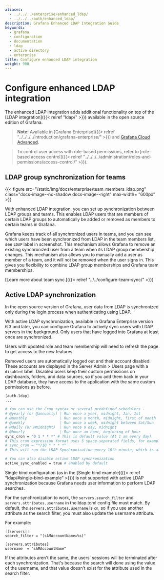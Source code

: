 ```yaml
---
aliases:
  - ../../../enterprise/enhanced_ldap/
  - ../../../auth/enhanced_ldap/
description: Grafana Enhanced LDAP Integration Guide
keywords:
  - grafana
  - configuration
  - documentation
  - ldap
  - active directory
  - enterprise
title: Configure enhanced LDAP integration
weight: 900
---
```


# Configure enhanced LDAP integration

The enhanced LDAP integration adds additional functionality on top of the [LDAP integration]({{< relref "ldap/" >}}) available in the open source edition of Grafana.

> **Note:** Available in [Grafana Enterprise]({{< relref "../../../../introduction/grafana-enterprise/" >}}) and [Grafana Cloud Advanced](/docs/grafana-cloud).

> To control user access with role-based permissions, refer to [role-based access control]({{< relref "../../../../administration/roles-and-permissions/access-control/" >}}).

## LDAP group synchronization for teams

{{< figure src="/static/img/docs/enterprise/team_members_ldap.png" class="docs-image--no-shadow docs-image--right" max-width= "600px" >}}

With enhanced LDAP integration, you can set up synchronization between LDAP groups and teams. This enables LDAP users that are members
of certain LDAP groups to automatically be added or removed as members to certain teams in Grafana.

Grafana keeps track of all synchronized users in teams, and you can see which users have been synchronized from LDAP in the team members list, see `LDAP` label in screenshot.
This mechanism allows Grafana to remove an existing synchronized user from a team when its LDAP group membership changes. This mechanism also allows you to manually add
a user as member of a team, and it will not be removed when the user signs in. This gives you flexibility to combine LDAP group memberships and Grafana team memberships.

[Learn more about team sync.]({{< relref "../../configure-team-sync/" >}})

<div class="clearfix"></div>

## Active LDAP synchronization

In the open source version of Grafana, user data from LDAP is synchronized only during the login process when authenticating using LDAP.

With active LDAP synchronization, available in Grafana Enterprise version 6.3 and later, you can configure Grafana to actively sync users with LDAP servers in the background. Only users that have logged into Grafana at least once are synchronized.

Users with updated role and team membership will need to refresh the page to get access to the new features.

Removed users are automatically logged out and their account disabled. These accounts are displayed in the Server Admin > Users page with a `disabled` label. Disabled users keep their custom permissions on dashboards, folders, and data sources, so if you add them back in your LDAP database, they have access to the application with the same custom permissions as before.

```bash
[auth.ldap]
...

# You can use the Cron syntax or several predefined schedulers -
# @yearly (or @annually) | Run once a year, midnight, Jan. 1st        | 0 0 0 1 1 *
# @monthly               | Run once a month, midnight, first of month | 0 0 0 1 * *
# @weekly                | Run once a week, midnight between Sat/Sun  | 0 0 0 * * 0
# @daily (or @midnight)  | Run once a day, midnight                   | 0 0 0 * * *
# @hourly                | Run once an hour, beginning of hour        | 0 0 * * * *
sync_cron = "0 1 * * *" # This is default value (At 1 am every day)
# This cron expression format uses 5 space-separated fields, for example
# sync_cron = "*/10 * * * *"
# This will run the LDAP Synchronization every 10th minute, which is also the minimal interval between the Grafana sync times i.e. you cannot set it for every 9th minute

# You can also disable active LDAP synchronization
active_sync_enabled = true # enabled by default
```

Single bind configuration (as in the [Single bind example]({{< relref "ldap/#single-bind-example" >}})) is not supported with active LDAP synchronization because Grafana needs user information to perform LDAP searches.

For the synchronization to work, the `servers.search_filter` and `servers.attributes.username` in the ldap.toml config file must match. By default, the `servers.attributes.username` is `cn`, so if you use another attribute as the search filter, you must also update the username attribute.

For example:

```
[[servers]]
search_filter = "(sAMAccountName=%s)"

[servers.attributes]
username  = "sAMAccountName"
```

If the attributes aren't the same, the users' sessions will be terminated after each synchronization. That's because the search will done using the value of the username, and that value doesn't exist for the attribute used in the search filter.
